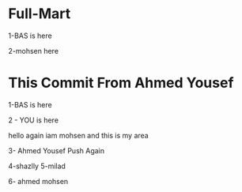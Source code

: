 # Full-Mart

1-BAS is here

2-mohsen here

# This Commit From Ahmed Yousef

1-BAS is here

2 - YOU is here

hello again iam mohsen and this is my area

3- Ahmed Yousef Push Again

4-shazlly
5-milad

6- ahmed mohsen
